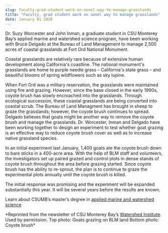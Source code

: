 ```yaml
---
slug: faculty-grad-student-work-on-novel-way-to-manage-grasslands
title: "Faculty, grad student work on novel way to manage grasslands"
date: January 01 2020
---
```


 
<p>
  Dr. Suzy Worcester and John Inman, a graduate student in CSU Monterey Bay’s
  applied marine and watershed science program, have been working with Bruce
  Delgado at the Bureau of Land Management to manage 2,500 acres of coastal
  grasslands at Fort Ord National Monument.
</p>
<p>
  Coastal grasslands are relatively rare because of extensive human development
  along California's coastline. The national monument's grasslands are home to
  purple needle grass – California's state grass – and beautiful blooms of
  spring wildflowers such as sky lupine.
</p>
<p>
  When Fort Ord was a military reservation, the grasslands were maintained using
  fire and grazing. However, since the base closed in the early 1990s, coyote
  brush has slowly encroached into the grasslands. Through ecological
  succession, these coastal grasslands are being converted into coastal scrub.
  The Bureau of Land Managment has brought in sheep to graze the grasslands;
  however, the coyote brush continues to spread. Delgado believes that goats
  might be another way to remove the coyote brush and manage the grasslands. Dr.
  Worcester, Inman and Delgado have been working together to design an
  experiment to test whether goat grazing is an effective way to reduce coyote
  brush cover as well as to increase native grassland species.
</p>
<p>
  In an initial experiment last January, 1,400 goats ate the coyote brush down
  to bare sticks in a 400&#45;acre area. With the help of BLM staff and
  volunteers, the investigators set up paired grazed and control plots in dense
  stands of coyote brush throughout the area before grazing started. Since
  coyote brush has the ability to re&#45;sprout, the plan is to continue to
  graze the experimental plots annually until the coyote brush is killed.
</p>
<p>
  The initial response was promising and the experiment will be expanded
  substantially this year. It will be several years before the results are
  known.
</p>
<p>
  Learn about CSUMB’s master’s degree in
  <a href="https://sep.csumb.edu/amws/">applied marine and watershed science</a>
</p>
<p>
  &#42;Reprinted from the newsletter of CSU Monterey Bay’s
  <a href="https://watershed.csumb.edu/wi/">Watershed Institute</a>. Used by
  permission. Top photo: Goats grazing on BLM land Bottom photo: Coyote
  brush&#42;
</p>
 
